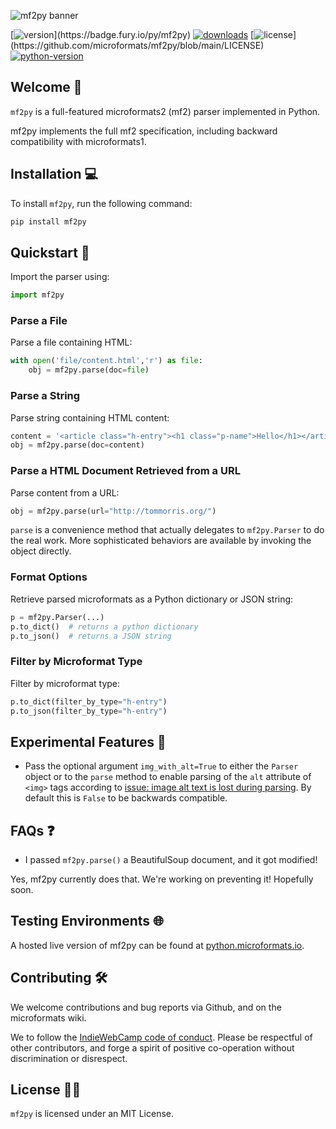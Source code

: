 ![mf2py banner](http://microformats.github.io/mf2py/banner.png)

[![version](https://badge.fury.io/py/mf2py.svg?)](https://badge.fury.io/py/mf2py)
[![downloads](https://img.shields.io/pypi/dm/mf2py)](https://pypistats.org/packages/mf2py)
[![license](https://img.shields.io/pypi/l/mf2py?)](https://github.com/microformats/mf2py/blob/main/LICENSE)
[![python-version](https://img.shields.io/pypi/pyversions/mf2py)](https://badge.fury.io/py/mf2py)

## Welcome 👋

`mf2py` is a full-featured microformats2 (mf2) parser implemented in Python.

mf2py implements the full mf2 specification, including backward compatibility with microformats1.

## Installation 💻

To install `mf2py`, run the following command:

```bash
pip install mf2py
```

## Quickstart 🚀

Import the parser using:

```python
import mf2py
```

### Parse a File

Parse a file containing HTML:

```python
with open('file/content.html','r') as file:
    obj = mf2py.parse(doc=file)
```

### Parse a String

Parse string containing HTML content:

```python
content = '<article class="h-entry"><h1 class="p-name">Hello</h1></article>'
obj = mf2py.parse(doc=content)
```

### Parse a HTML Document Retrieved from a URL

Parse content from a URL:

```python
obj = mf2py.parse(url="http://tommorris.org/")
```

`parse` is a convenience method that actually delegates to
`mf2py.Parser` to do the real work. More sophisticated behaviors are
available by invoking the object directly.

### Format Options

Retrieve parsed microformats as a Python dictionary or JSON string:

```python
p = mf2py.Parser(...)
p.to_dict()  # returns a python dictionary
p.to_json()  # returns a JSON string
```

### Filter by Microformat Type

Filter by microformat type:

```python
p.to_dict(filter_by_type="h-entry")
p.to_json(filter_by_type="h-entry")
```

## Experimental Features 🧪

- Pass the optional argument `img_with_alt=True` to either the `Parser` object or to the `parse` method to enable parsing of the `alt` attribute of `<img>` tags according to [issue: image alt text is lost during parsing](https://github.com/microformats/microformats2-parsing/issues/2). By default this is `False` to be backwards compatible.

## FAQs ❓

* I passed `mf2py.parse()` a BeautifulSoup document, and it got modified!

Yes, mf2py currently does that. We're working on preventing it! Hopefully soon.

## Testing Environments 🌐

A hosted live version of mf2py can be found at [python.microformats.io](https://python.microformats.io).

## Contributing 🛠️

We welcome contributions and bug reports via Github, and on the microformats wiki.

We to follow the [IndieWebCamp code of conduct](http://indiewebcamp.com/code-of-conduct). Please be respectful of other contributors, and forge a spirit of positive co-operation without discrimination or disrespect.

## License 🧑‍⚖️

`mf2py` is licensed under an MIT License.
